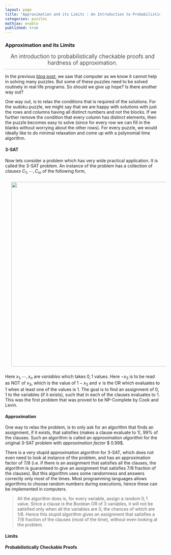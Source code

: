 ```yaml
---
layout: page
title: "Approximation and its Limits : An Introduction to Probabilistically Checkable Proofs and Hardness of Approximation"
categories: puzzles
mathjax: enable
published: true
---
```


### Approximation and its Limits
<span style="display: block; padding-bottom: 10px; font-size: 18px; text-align: center; font-weight: 300;
border-bottom: gray 1px dotted;">
An introduction to probabilistically checkable proofs and hardness of approximation.</span>


In the previous [blog post](/2014/puzzles.html), we saw that computer as we know it cannot help in 
solving many puzzles. But some of these puzzles need to be solved routinely in real life programs.
So should we give up hope? Is there another way out?

One way out, is to relax the conditions that is required of the solutions. 
For the sudoku puzzle, we might say that we are happy with solutions with
just the rows and columns having all distinct numbers and not the blocks.
If we further remove the condition that every column has distinct elements,
then the puzzle becomes easy to solve (since for every row we can fill
in the blanks without worrying about the other rows). For every puzzle, 
we would ideally like to do minimal relaxation and come up with
a polynomial time algorithm.  

#### 3-SAT

Now lets consider a problem which has very wide practical application. It
is called the 3-SAT problem. An instance of the problem has a collection
of *clauses* $C_1,\cdots,C_m$ of the following form, 

<p style="text-align:center">
<img src="../../images/3SAT.png" width="600px" style="margin: 10px 20px"/> </p>

Here $x_1,\cdots, x_n$ are *variables* which takes  $0,1$ values. Here $\neg x_3$ is to be 
read as NOT of $x_3$, which is the value of $1- x_3$ and $\vee$ is the OR which evaluates to $1$
when at least one of the values is $1$. The goal is to find an
assignment of $0,1$ to the variables (if it exists), such that in each of the clauses 
evaluates to $1$. This was the
first problem that was proved to be NP-Complete by Cook and Levin.

#### Approximation

One way to relax the problem, is to only ask for an algorithm that
finds an assignment, if it exists, that satisfies (makes a clause evaluate to 1),
99% of the clauses. Such an algorithm is called an *approximation
algorithm* for the original $3$-SAT problem with *approximation factor*   $ 0.99$.

There is a very stupid approximation algorithm for $3$-SAT, which does not
even need to look at instance of the problem, and has an approximation factor of $7/8$ 
(i.e. if there is an assignment that satisfies all the clauses,
the algorithm is guaranteed to give an assignment that satisfies $7/8$ fraction of the clauses).
But this algorithm uses some
randomness and answers correctly only most of the times. Most programming
languages allows algorithms to choose random numbers during executions, hence
these can be implemented in computers.

>All the algorithm does is, for every variable, assign a random $0,1$ value. Since
a clause is the Boolean OR of $3$ variables, it will not be satisfied only
when all the variables are $0$, the chances of which are $1/8$. Hence this
stupid algorithm gives an assignment that satisfies a $7/8$ fraction of
the clauses (most of the time), without even looking at the problem.

#### Limits

#### Probabilistically Checkable Proofs